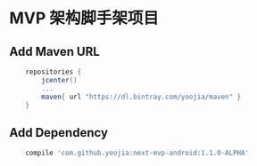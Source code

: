 # MVP 架构脚手架项目

## Add Maven URL

```gradle
    repositories {
        jcenter()
        ...
        maven{ url "https://dl.bintray.com/yoojia/maven" }
    }
```

## Add Dependency

```gradle
    compile 'com.github.yoojia:next-mvp-android:1.1.0-ALPHA'
```
